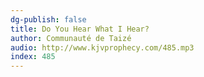 ```yaml
---
dg-publish: false
title: Do You Hear What I Hear?
author: Communauté de Taizé
audio: http://www.kjvprophecy.com/485.mp3
index: 485
---
```


